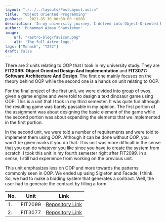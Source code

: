 ```yaml
---
layout: "./../../layouts/PostLayout.astro"
title:  "Object Oriented Programming"
pubDate:   2021-05-30 00:00:00 +0800
description: 'In my university journey, I delved into Object-Oriented Programming through two key units: FIT2099 focused on the theory, leading to a collaborative project developing a text dinosaur game, while FIT3077 emphasized practical implementation and design patterns like Singleton and Facade for creating a bidding system. Check out the repositories for a glimpse into these OOP adventures'
author: 'Muhammad Aiman Shamsiemon'
image:
    url: "/astro-blog/favicon.png"
    alt: 'The full Astro logo.'
tags: ["Monash", "Y2S2"]
draft: false
---
```

There are 2 units relating to OOP that I took in my university study. They are **FIT2099: Object Oriented Design And Implementation** and **FIT3077: Software Architecture And Design**. The first one mainly focuses on the theory behind OOP while the second one is a hands on unit relating to OOP. 

For the final project of the first unit, we were divided into group of twos, given a game engine and were told to design a text dinosaur game using OOP. This is a unit that I took in my third semester. It was quite fun although the resulting game was barely passable in my opinion. The first portion of the assignment was about designing the basic element of the game while the second portion was about expanding the elements that we implemented in the first portion.

In the second unit, we were told a number of requirements and were told to implement them using OOP. Although it can be done without OOP, you won't be given marks if you do that. This unit was more difficult in the sense that you can do whatever you like since you have to create the system from scratch. I took this unit in my fourth semester right after FIT2099. In a sense, I still had experience from working on the previous unit.

This unit emphasizes less on OOP and more towards the patterns commonly seen in OOP. We ended up using Sigleton and Facade, I think. So, we had to make a bidding system that generates a contract. Well, the user had to generate the contract by filling a form.

|No. | Unit| Link|
|----|-----|-------|
|1. | FIT2099 | [Repository Link](https://github.com/maiman-1/text-game)|
|2. | FIT3077 | [Repository Link](https://github.com/maiman-1/bid)|